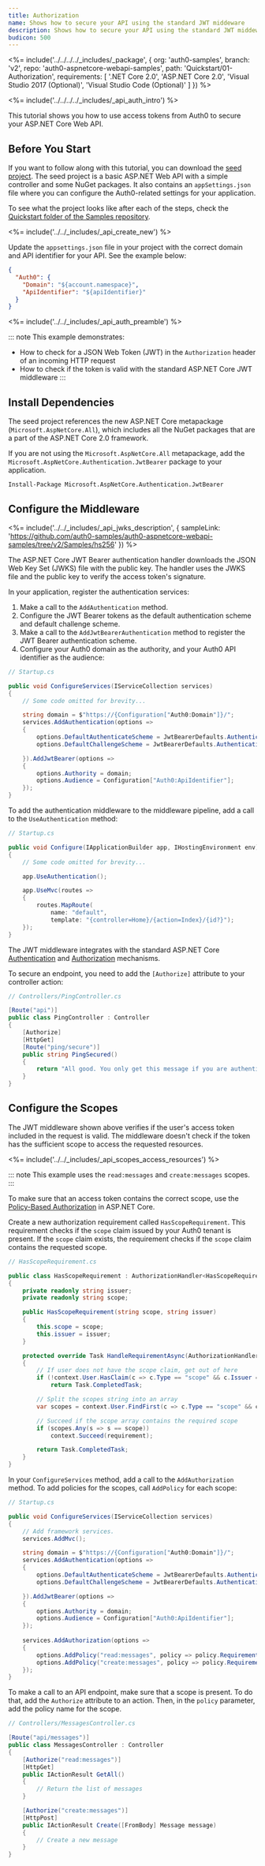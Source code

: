 ```yaml
---
title: Authorization
name: Shows how to secure your API using the standard JWT middeware
description: Shows how to secure your API using the standard JWT middeware.
budicon: 500
---
```


<%= include('../../../../_includes/_package', {
  org: 'auth0-samples',
  branch: 'v2',
  repo: 'auth0-aspnetcore-webapi-samples',
  path: 'Quickstart/01-Authorization',
  requirements: [
    '.NET Core 2.0',
    'ASP.NET Core 2.0',
    'Visual Studio 2017 (Optional)',
    'Visual Studio Code (Optional)'
  ]
}) %>

<%= include('../../../../_includes/_api_auth_intro') %>

This tutorial shows you how to use access tokens from Auth0 to secure your ASP.NET Core Web API.

## Before You Start

If you want to follow along with this tutorial, you can download the [seed project](https://github.com/auth0-samples/auth0-aspnetcore-webapi-samples/tree/v2/Quickstart/00-Starter-Seed). The seed project is a basic ASP.NET Web API with a simple controller and some NuGet packages. It also contains an `appSettings.json` file where you can configure the Auth0-related settings for your application.

To see what the project looks like after each of the steps, check the [Quickstart folder of the Samples repository](https://github.com/auth0-samples/auth0-aspnetcore-webapi-samples/tree/v2/Quickstart).

<%= include('../../_includes/_api_create_new') %>

Update the `appsettings.json` file in your project with the correct domain and API identifier for your API. See the example below:

```json
{
  "Auth0": {
    "Domain": "${account.namespace}",
    "ApiIdentifier": "${apiIdentifier}"
  }
}
```

<%= include('../../_includes/_api_auth_preamble') %>

::: note
This example demonstrates:
* How to check for a JSON Web Token (JWT) in the `Authorization` header of an incoming HTTP request
* How to check if the token is valid with the standard ASP.NET Core JWT middleware
:::

## Install Dependencies

The seed project references the new ASP.NET Core metapackage (`Microsoft.AspNetCore.All`), which includes all the NuGet packages that are a part of the ASP.NET Core 2.0 framework.

If you are not using the `Microsoft.AspNetCore.All` metapackage, add the `Microsoft.AspNetCore.Authentication.JwtBearer` package to your application.

```text
Install-Package Microsoft.AspNetCore.Authentication.JwtBearer
```

## Configure the Middleware

<%= include('../../_includes/_api_jwks_description', { sampleLink: 'https://github.com/auth0-samples/auth0-aspnetcore-webapi-samples/tree/v2/Samples/hs256' }) %>

The ASP.NET Core JWT Bearer authentication handler downloads the JSON Web Key Set (JWKS) file with the public key. The handler uses the JWKS file and the public key to verify the access token's signature.

In your application, register the authentication services:

1. Make a call to the `AddAuthentication` method.  
2. Configure the JWT Bearer tokens as the default authentication scheme and default challenge scheme.
3. Make a call to the `AddJwtBearerAuthentication` method to register the JWT Bearer authentication scheme.
4. Configure your Auth0 domain as the authority, and your Auth0 API identifier as the audience:

```csharp
// Startup.cs

public void ConfigureServices(IServiceCollection services)
{
    // Some code omitted for brevity...

    string domain = $"https://{Configuration["Auth0:Domain"]}/";
    services.AddAuthentication(options =>
    {
        options.DefaultAuthenticateScheme = JwtBearerDefaults.AuthenticationScheme;
        options.DefaultChallengeScheme = JwtBearerDefaults.AuthenticationScheme;

    }).AddJwtBearer(options =>
    {
        options.Authority = domain;
        options.Audience = Configuration["Auth0:ApiIdentifier"];
    });
}
```

To add the authentication middleware to the middleware pipeline, add a call to the `UseAuthentication` method:

```csharp
// Startup.cs

public void Configure(IApplicationBuilder app, IHostingEnvironment env)
{
    // Some code omitted for brevity...

    app.UseAuthentication();

    app.UseMvc(routes =>
    {
        routes.MapRoute(
            name: "default",
            template: "{controller=Home}/{action=Index}/{id?}");
    });
}
```

The JWT middleware integrates with the standard ASP.NET Core [Authentication](https://docs.microsoft.com/en-us/aspnet/core/security/authentication/) and [Authorization](https://docs.microsoft.com/en-us/aspnet/core/security/authorization/) mechanisms. 

To secure an endpoint, you need to add the `[Authorize]` attribute to your controller action:

```csharp
// Controllers/PingController.cs

[Route("api")]
public class PingController : Controller
{
    [Authorize]
    [HttpGet]
    [Route("ping/secure")]
    public string PingSecured()
    {
        return "All good. You only get this message if you are authenticated.";
    }
}
```

## Configure the Scopes

The JWT middleware shown above verifies if the user's access token included in the request is valid. The middleware doesn't check if the token has the sufficient scope to access the requested resources.

<%= include('../../_includes/_api_scopes_access_resources') %>

::: note
This example uses the `read:messages` and `create:messages` scopes.
:::

To make sure that an access token contains the correct scope, use the [Policy-Based Authorization](https://docs.microsoft.com/en-us/aspnet/core/security/authorization/policies) in ASP.NET Core.

Create a new authorization requirement called `HasScopeRequirement`. This requirement checks if the `scope` claim issued by your Auth0 tenant is present. If the `scope` claim exists, the requirement checks if the `scope` claim contains the requested scope.

```csharp
// HasScopeRequirement.cs

public class HasScopeRequirement : AuthorizationHandler<HasScopeRequirement>, IAuthorizationRequirement
{
    private readonly string issuer;
    private readonly string scope;

    public HasScopeRequirement(string scope, string issuer)
    {
        this.scope = scope;
        this.issuer = issuer;
    }

    protected override Task HandleRequirementAsync(AuthorizationHandlerContext context, HasScopeRequirement requirement)
    {
        // If user does not have the scope claim, get out of here
        if (!context.User.HasClaim(c => c.Type == "scope" && c.Issuer == issuer))
            return Task.CompletedTask;

        // Split the scopes string into an array
        var scopes = context.User.FindFirst(c => c.Type == "scope" && c.Issuer == issuer).Value.Split(' ');

        // Succeed if the scope array contains the required scope
        if (scopes.Any(s => s == scope))
            context.Succeed(requirement);

        return Task.CompletedTask;
    }
}
```

In your `ConfigureServices` method, add a call to the `AddAuthorization` method. To add policies for the scopes, call `AddPolicy` for each scope:

```csharp
// Startup.cs

public void ConfigureServices(IServiceCollection services)
{
    // Add framework services.
    services.AddMvc();

    string domain = $"https://{Configuration["Auth0:Domain"]}/";
    services.AddAuthentication(options =>
    {
        options.DefaultAuthenticateScheme = JwtBearerDefaults.AuthenticationScheme;
        options.DefaultChallengeScheme = JwtBearerDefaults.AuthenticationScheme;

    }).AddJwtBearer(options =>
    {
        options.Authority = domain;
        options.Audience = Configuration["Auth0:ApiIdentifier"];
    });
    
    services.AddAuthorization(options =>
    {
        options.AddPolicy("read:messages", policy => policy.Requirements.Add(new HasScopeRequirement("read:messages", domain)));
        options.AddPolicy("create:messages", policy => policy.Requirements.Add(new HasScopeRequirement("create:messages", domain)));
    });
}
```

To make a call to an API endpoint, make sure that a scope is present. To do that, add the `Authorize` attribute to an action. Then, in the `policy` parameter, add the policy name for the scope. 

```csharp
// Controllers/MessagesController.cs

[Route("api/messages")]
public class MessagesController : Controller
{
    [Authorize("read:messages")]
    [HttpGet]
    public IActionResult GetAll()
    {
        // Return the list of messages
    }

    [Authorize("create:messages")]
    [HttpPost]
    public IActionResult Create([FromBody] Message message)
    {
        // Create a new message
    }
}
```
